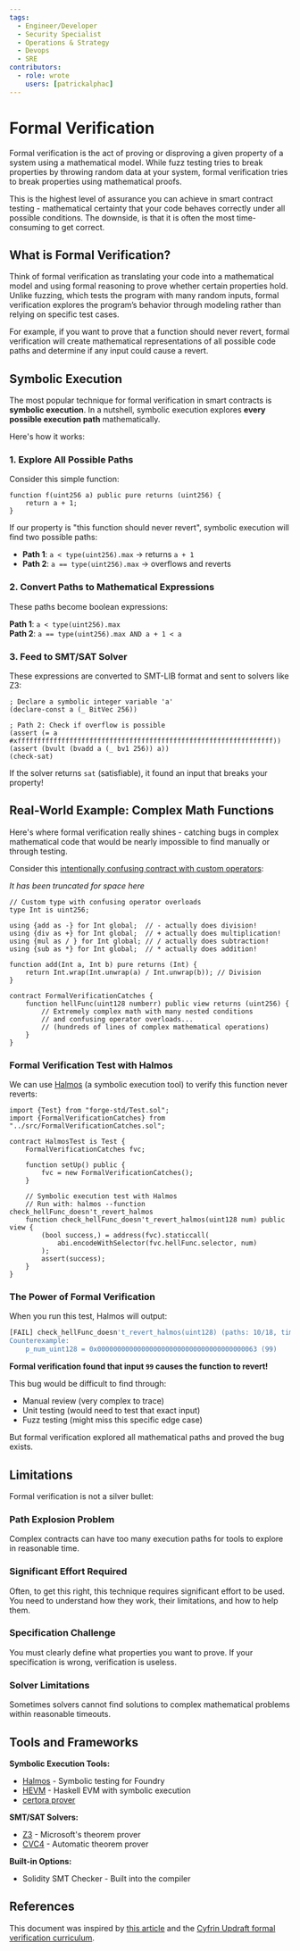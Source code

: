 ```yaml
---
tags:
  - Engineer/Developer
  - Security Specialist
  - Operations & Strategy
  - Devops
  - SRE
contributors:
  - role: wrote
    users: [patrickalphac]
---
```


# Formal Verification

Formal verification is the act of proving or disproving a given property of a system using a mathematical model. While fuzz testing tries to break properties by throwing random data at your system, formal verification tries to break properties using mathematical proofs.

This is the highest level of assurance you can achieve in smart contract testing - mathematical certainty that your code behaves correctly under all possible conditions. The downside, is that it is often the most time-consuming to get correct.

## What is Formal Verification?

Think of formal verification as translating your code into a mathematical model and using formal reasoning to prove whether certain properties hold. Unlike fuzzing, which tests the program with many random inputs, formal verification explores the program’s behavior through modeling rather than relying on specific test cases.

For example, if you want to prove that a function should never revert, formal verification will create mathematical representations of all possible code paths and determine if any input could cause a revert.

## Symbolic Execution

The most popular technique for formal verification in smart contracts is **symbolic execution**. In a nutshell, symbolic execution explores **every possible execution path** mathematically.

Here's how it works:

### 1. Explore All Possible Paths

Consider this simple function:

```solidity
function f(uint256 a) public pure returns (uint256) {
    return a + 1;
}
```

If our property is "this function should never revert", symbolic execution will find two possible paths:

- **Path 1**: `a < type(uint256).max` → returns `a + 1`
- **Path 2**: `a == type(uint256).max` → overflows and reverts

### 2. Convert Paths to Mathematical Expressions

These paths become boolean expressions:

**Path 1**: `a < type(uint256).max`  
**Path 2**: `a == type(uint256).max AND a + 1 < a`

### 3. Feed to SMT/SAT Solver

These expressions are converted to SMT-LIB format and sent to solvers like Z3:

```smtlib
; Declare a symbolic integer variable 'a'
(declare-const a (_ BitVec 256))

; Path 2: Check if overflow is possible
(assert (= a #xffffffffffffffffffffffffffffffffffffffffffffffffffffffffffffffff))
(assert (bvult (bvadd a (_ bv1 256)) a))
(check-sat)
```

If the solver returns `sat` (satisfiable), it found an input that breaks your property!

## Real-World Example: Complex Math Functions

Here's where formal verification really shines - catching bugs in complex mathematical code that would be nearly impossible to find manually or through testing.

Consider this [intentionally confusing contract with custom operators](https://github.com/Cyfrin/sc-exploits-minimized/blob/main/src/invariant-break/FormalVerificationCatches.sol):

*It has been truncated for space here*

```solidity
// Custom type with confusing operator overloads
type Int is uint256;

using {add as -} for Int global;  // - actually does division!
using {div as +} for Int global;  // + actually does multiplication!
using {mul as / } for Int global; // / actually does subtraction!
using {sub as *} for Int global;  // * actually does addition!

function add(Int a, Int b) pure returns (Int) {
    return Int.wrap(Int.unwrap(a) / Int.unwrap(b)); // Division
}

contract FormalVerificationCatches {
    function hellFunc(uint128 numberr) public view returns (uint256) {
        // Extremely complex math with many nested conditions
        // and confusing operator overloads...
        // (hundreds of lines of complex mathematical operations)
    }
}
```

### Formal Verification Test with Halmos

We can use [Halmos](https://github.com/a16z/halmos) (a symbolic execution tool) to verify this function never reverts:

```solidity
import {Test} from "forge-std/Test.sol";
import {FormalVerificationCatches} from "../src/FormalVerificationCatches.sol";

contract HalmosTest is Test {
    FormalVerificationCatches fvc;

    function setUp() public {
        fvc = new FormalVerificationCatches();
    }

    // Symbolic execution test with Halmos
    // Run with: halmos --function check_hellFunc_doesn't_revert_halmos
    function check_hellFunc_doesn't_revert_halmos(uint128 num) public view {
        (bool success,) = address(fvc).staticcall(
            abi.encodeWithSelector(fvc.hellFunc.selector, num)
        );
        assert(success);
    }
}
```

### The Power of Formal Verification

When you run this test, Halmos will output:

```bash
[FAIL] check_hellFunc_doesn't_revert_halmos(uint128) (paths: 10/18, time: 3.05s)
Counterexample:
    p_num_uint128 = 0x0000000000000000000000000000000000000063 (99)
```

**Formal verification found that input `99` causes the function to revert!**

This bug would be difficult to find through:
- Manual review (very complex to trace)
- Unit testing (would need to test that exact input)
- Fuzz testing (might miss this specific edge case)

But formal verification explored all mathematical paths and proved the bug exists.

## Limitations

Formal verification is not a silver bullet:

### Path Explosion Problem
Complex contracts can have too many execution paths for tools to explore in reasonable time.

### Significant Effort Required
Often, to get this right, this technique requires significant effort to be used. You need to understand how they work, their limitations, and how to help them.

### Specification Challenge
You must clearly define what properties you want to prove. If your specification is wrong, verification is useless.

### Solver Limitations
Sometimes solvers cannot find solutions to complex mathematical problems within reasonable timeouts.

## Tools and Frameworks

**Symbolic Execution Tools:**
- [Halmos](https://github.com/a16z/halmos) - Symbolic testing for Foundry
- [HEVM](https://github.com/ethereum/hevm) - Haskell EVM with symbolic execution
- [certora prover](https://github.com/Certora/CertoraProver)

**SMT/SAT Solvers:**
- [Z3](https://github.com/Z3Prover/z3) - Microsoft's theorem prover
- [CVC4](https://cvc4.github.io/) - Automatic theorem prover

**Built-in Options:**
- Solidity SMT Checker - Built into the compiler

## References

This document was inspired by [this article](https://patrickalphac.medium.com/formal-verification-symbolic-execution-the-security-silver-bullet-38e0ac9072eb) and the [Cyfrin Updraft formal verification curriculum](https://updraft.cyfrin.io/courses/formal-verification).
